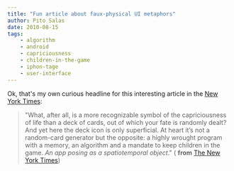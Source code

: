 ```yaml
---
title: "Fun article about faux-physical UI metaphors"
author: Pito Salas
date: 2010-08-15
tags:
    - algorithm
    - android
    - capriciousness
    - children-in-the-game
    - iphon-tage
    - user-interface
---
```




Ok, that's my own curious headline for this interesting article in the [New
York Times](<http://www.nytimes.com/2010/08/15/magazine/15FOB-medium-t.html>):

> "What, after all, is a more recognizable symbol of the capriciousness of
> life than a deck of cards, out of which your fate is randomly dealt? And yet
> here the deck icon is only superficial. At heart it’s not a random-card
> generator but the opposite: a highly wrought program with a memory, an
> algorithm and a mandate to keep children in the game. _An app posing as a
> spatiotemporal object_." ( **from** [The New York
> Times](<http://www.nytimes.com/2010/08/15/magazine/15FOB-medium-t.html>))


